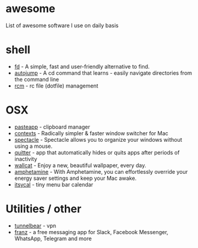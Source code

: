 # awesome
List of awesome software I use on daily basis

# shell

* [fd](https://github.com/sharkdp/fd) - A simple, fast and user-friendly alternative to find.
* [autojump](https://github.com/wting/autojump) - A cd command that learns - easily navigate directories from the command line
* [rcm](https://github.com/thoughtbot/rcm) - rc file (dotfile) management

# OSX

* [pasteapp](https://pasteapp.me) - clipboard manager
* [contexts](https://contexts.co) - Radically simpler & faster window switcher for Mac
* [spectacle](https://github.com/eczarny/spectacle) - Spectacle allows you to organize your windows without using a mouse.
* [quitter](https://marco.org/apps) - app that automatically hides or quits apps after periods of inactivity
* [wallcat](https://beta.wall.cat) - Enjoy a new, beautiful wallpaper, every day.
* [amphetamine](https://itunes.apple.com/us/app/amphetamine/id937984704?mt=12) - With Amphetamine, you can effortlessly override your energy saver settings and keep your Mac awake.
* [itsycal](https://www.mowglii.com/itsycal/) - tiny menu bar calendar

# Utilities / other

* [tunnelbear](https://www.tunnelbear.com) - vpn
* [franz](https://meetfranz.com) - a free messaging app for Slack, Facebook Messenger, WhatsApp, Telegram and more
